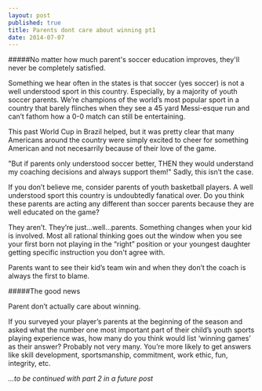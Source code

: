```yaml
---
layout: post
published: true
title: Parents dont care about winning pt1
date: 2014-07-07
---
```

#####No matter how much parent's soccer education improves, they'll never be completely satisfied.

Something we hear often in the states is that soccer (yes soccer) is not a well understood sport in this country. Especially, by a majority of youth soccer parents. We’re champions of the world’s most popular sport in a country that barely flinches when they see a 45 yard Messi-esque run and can’t fathom how a 0-0 match can still be entertaining. 

This past World Cup in Brazil helped, but it was pretty clear that many Americans around the country were simply excited to cheer for something American and not necesarrily because of their love of the game. 

"But if parents only understood soccer better, THEN they would understand my coaching decisions and always support them!" Sadly, this isn’t the case.

If you don’t believe me, consider parents of youth basketball players. A well understood sport this country is undoubtedly fanatical over. Do you think these parents are acting any different than soccer parents because they are well educated on the game?

They aren’t. They’re just...well...parents. Something changes when your kid is involved. Most all rational thinking goes out the window when you see your first born not playing in the “right” position or your youngest daughter getting specific instruction you don't agree with.

Parents want to see their kid’s team win and when they don’t the coach is always the first to blame.

#####The good news

Parent don’t actually care about winning.

If you surveyed your player’s parents at the beginning of the season and asked what the number one most important part of their child’s youth sports playing experience was, how many do you think would list ‘winning games’ as their answer? Probably not very many. You’re more likely to get answers like skill development, sportsmanship, commitment, work ethic, fun, integrity, etc.

*...to be continued with part 2 in a future post*